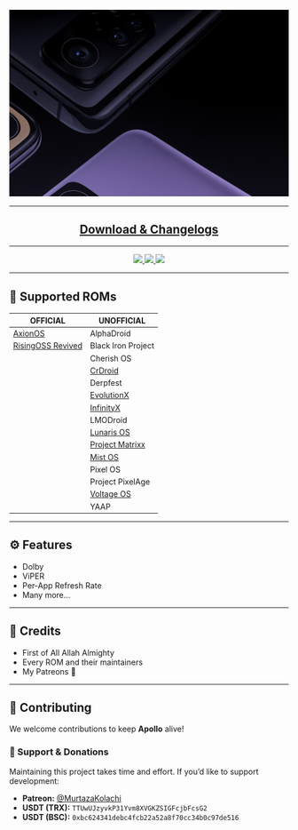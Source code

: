 <p align="center">
  <img src="banner.png" alt="Apollo Banner" width="800"/>
</p>

---

<h2 align="center">
  <a href="https://github.com/Mi-Apollo/custom_rom_releases/releases"> Download & Changelogs </a>
</h2>

---

<p align="center">
  </a>
  <a href="https://t.me/murtazasapollocommunity/1">
    <img src="https://img.shields.io/badge/Telegram-Discussion-blue?style=for-the-badge&logo=telegram">
  </a>
  <a href="https://t.me/murtazasapollocommunity/22578">
    <img src="https://img.shields.io/badge/Bug-Reports-red?style=for-the-badge&logo=telegram">
  </a>
  <a href="https://github.com/MurtazaKolachi">
    <img src="https://img.shields.io/badge/Source-Everything_Here-green?style=for-the-badge&logo=github">
  </a>
</p>

---

## 📱 Supported ROMs

| **OFFICIAL** | **UNOFFICIAL** |
|---------------|----------------|
| [AxionOS](https://github.com/AxionAOSP-devices/android_device_xiaomi_apollo/releases/download/v2.1/axion-2.1-NIGHTLY-20251021-OFFICIAL-VANILLA-apollo.zip) | AlphaDroid |
| [RisingOSS Revived](https://github.com/Mi-Apollo/custom_rom_releases/releases/download/rising-8.1.1/RisingOS_Revived-8.1.1-251017-1309-VANILLA-OFFICIAL-apollo-ota.zip) | Black Iron Project |
|  | Cherish OS |
|  | [CrDroid](https://github.com/Mi-Apollo/custom_rom_releases/releases/download/crdroid-12.2/crDroidAndroid-16.0-20251015-apollo-v12.2.zip) |
|  | Derpfest |
|  | [EvolutionX](https://github.com/Mi-Apollo/custom_rom_releases/releases/download/evox-11.3/EvolutionX-16.0-20251015-apollo-11.3-Vanilla-Unofficial.zip) |
|  | [InfinityX](https://github.com/Mi-Apollo/custom_rom_releases/releases/download/inf-3.3/Project_Infinity-X-3.3-apollo-20251019-2136-VANILLA-UNOFFICIAL.zip) |
|  | LMODroid |
|  | [Lunaris OS](https://github.com/Mi-Apollo/custom_rom_releases/releases/download/luna-3.4/Lunaris-AOSP-apollo-Community-3.4-Vanilla-2025102109.zip) |
|  | [Project Matrixx](https://github.com/Mi-Apollo/custom_rom_releases/releases/download/mtrx-11.9/Matrixx-v11.9.0-Unofficial-apollo-Vanilla-202510211820.zip) |
|  | [Mist OS](https://github.com/Mi-Apollo/custom_rom_releases/releases/tag/mist-4.2) |
|  | Pixel OS |
|  | Project PixelAge |
|  | [Voltage OS](https://github.com/Mi-Apollo/custom_rom_releases/releases/tag/vos-5.2) |
|  | YAAP |

---

## ⚙️ Features
- Dolby 
- ViPER
- Per-App Refresh Rate
- Many more...

---

## 🙏 Credits
- First of All Allah Almighty
- Every ROM and their maintainers
- My Patreons 💖

---

## 🤝 Contributing

We welcome contributions to keep **Apollo** alive!

### 💙 Support & Donations
Maintaining this project takes time and effort. If you’d like to support development:

- **Patreon:** [@MurtazaKolachi](https://www.patreon.com/c/MurtazaKolachi)  
- **USDT (TRX):** `TTUwUJzyvkP31Yvm8XVGKZSIGFcjbFcsG2`  
- **USDT (BSC):** `0xbc624341debc4fcb22a52a8f70cc34b0c97de516`
